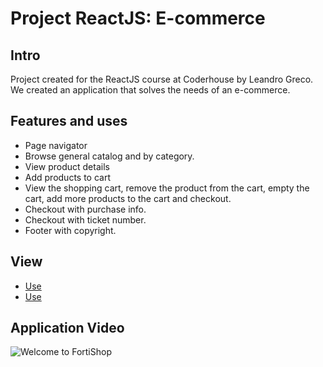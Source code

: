 # Project ReactJS: E-commerce


## Intro

Project created for the ReactJS course at Coderhouse by Leandro Greco. We created an application that solves the needs of an e-commerce.


## Features and uses

- Page navigator
- Browse general catalog and by category.
- View product details
- Add products to cart
- View the shopping cart, remove the product from the cart, empty the cart, add more products to the cart and checkout.
- Checkout with purchase info.
- Checkout with ticket number.
- Footer with copyright.


## View

  - [Use](https://es.react.dev/)
  - [Use](https://firebase.google.com/?hl=es)


## Application Video

![Welcome to FortiShop](https://github.com/leandrogreco/FortiShop/assets/115952114/0d29bb94-0d5f-42f7-9bd2-32fbe9d09ef2)
